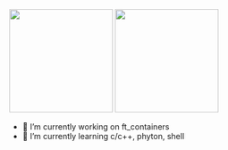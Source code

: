 
<div style={{ display: 'flex' }}>
  <img src="https://github-readme-stats.vercel.app/api?username=bgoncalv&theme=github_dark&show_icons=true&hide_border=true" height="185" />
  <img src="https://github-readme-stats.vercel.app/api/top-langs/?username=raccoman&layout=compact&theme=github_dark&langs_count=8&hide_border=true" height="185" />
</div>

- 🔭 I’m currently working on ft_containers
- 🌱 I’m currently learning c/c++, phyton, shell
